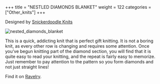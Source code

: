+++
title = "NESTLED DIAMONDS BLANKET"
weight = 122
categories = ["Other_knits"]
+++

Designed by [Snickerdoodle Knits](https://www.ravelry.com/designers/snickerdoodle-knits)

![nested_diamonds_blanket](/images/nested_diamonds_blanket.webp)

This is a quick, addicting knit that is perfect gift knitting. It is not a boring knit, as every other row is changing and requires some attention. Once you’ve begun knitting part of the diamond section, you will find that it is quite easy to read your knitting, and the repeat is fairly easy to memorize. Just remember to pay attention to the pattern so you form diamonds and not just straight lines!

<!--more-->

Find it on [Ravelry](https://www.ravelry.com/patterns/library/nestled-diamonds-blanket).